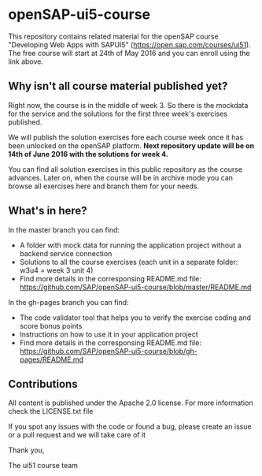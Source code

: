 # openSAP-ui5-course

This repository contains related material for the openSAP course "Developing Web Apps with SAPUI5" (https://open.sap.com/courses/ui51). 
The free course will start at 24th of May 2016 and you can enroll using the link above.

Why isn't all course material published yet?
--------------------------------------------

Right now, the course is in the middle of week 3. So there is the mockdata for the service and the solutions for the first three week's exercises published.

We will publish the solution exercises fore each course week once it has been unlocked on the openSAP platform. **Next repository update will be on 14th of June 2016 with the solutions for week 4.**

You can find all solution exercises in this public repository as the course advances. Later on, when the course will be in archive mode you can browse all exercises here and branch them for your needs.

What's in here?
---------------

In the master branch you can find:
* A folder with mock data for running the application project without a backend service connection
* Solutions to all the course exercises (each unit in a separate folder: w3u4 = week 3 unit 4)
* Find more details in the corresponsing README.md file: https://github.com/SAP/openSAP-ui5-course/blob/master/README.md
 
In the gh-pages branch you can find:
* The code validator tool that helps you to verify the exercise coding and score bonus points
* Instructions on how to use it in your application project
* Find more details in the corresponsing README.md file: https://github.com/SAP/openSAP-ui5-course/blob/gh-pages/README.md

Contributions
-------------

All content is published under the Apache 2.0 license.
For more information check the LICENSE.txt file

If you spot any issues with the code or found a bug, please create an issue or a pull request and we will take care of it

Thank you,

The ui51 course team


